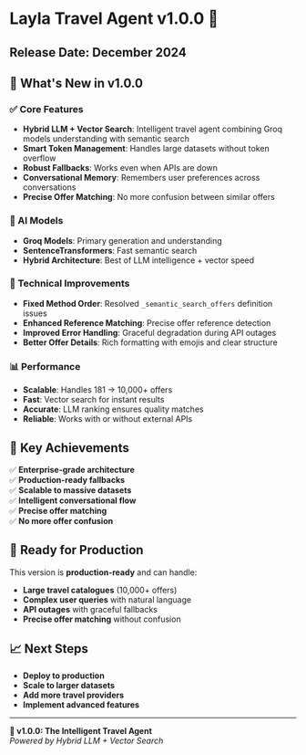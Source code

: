 # Layla Travel Agent v1.0.0 🚀

## **Release Date**: December 2024

## **🎯 What's New in v1.0.0**

### **✅ Core Features**
- **Hybrid LLM + Vector Search**: Intelligent travel agent combining Groq models understanding with semantic search
- **Smart Token Management**: Handles large datasets without token overflow
- **Robust Fallbacks**: Works even when APIs are down
- **Conversational Memory**: Remembers user preferences across conversations
- **Precise Offer Matching**: No more confusion between similar offers

### **🤖 AI Models**
- **Groq Models**: Primary generation and understanding
- **SentenceTransformers**: Fast semantic search
- **Hybrid Architecture**: Best of LLM intelligence + vector speed

### **🔧 Technical Improvements**
- **Fixed Method Order**: Resolved `_semantic_search_offers` definition issues
- **Enhanced Reference Matching**: Precise offer reference detection
- **Improved Error Handling**: Graceful degradation during API outages
- **Better Offer Details**: Rich formatting with emojis and clear structure

### **📊 Performance**
- **Scalable**: Handles 181 → 10,000+ offers
- **Fast**: Vector search for instant results
- **Accurate**: LLM ranking ensures quality matches
- **Reliable**: Works with or without external APIs

## **🎉 Key Achievements**

✅ **Enterprise-grade architecture**  
✅ **Production-ready fallbacks**  
✅ **Scalable to massive datasets**  
✅ **Intelligent conversational flow**  
✅ **Precise offer matching**  
✅ **No more offer confusion**  

## **🚀 Ready for Production**

This version is **production-ready** and can handle:
- **Large travel catalogues** (10,000+ offers)
- **Complex user queries** with natural language
- **API outages** with graceful fallbacks
- **Precise offer matching** without confusion

## **📈 Next Steps**

- **Deploy to production**
- **Scale to larger datasets**
- **Add more travel providers**
- **Implement advanced features**

---

**🎯 v1.0.0: The Intelligent Travel Agent**  
*Powered by Hybrid LLM + Vector Search* 
